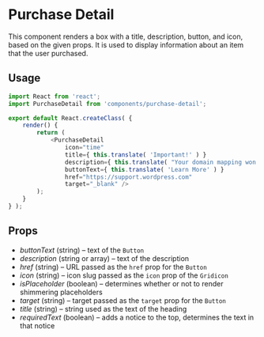 Purchase Detail
===============

This component renders a box with a title, description, button, and icon, based on the given props. It is used to display information about an item that the user purchased.

## Usage

```js
import React from 'react';
import PurchaseDetail from 'components/purchase-detail';

export default React.createClass( {
	render() {
		return (
			<PurchaseDetail
				icon="time"
				title={ this.translate( 'Important!' ) }
				description={ this.translate( "Your domain mapping won't work until you update the DNS settings." ) }
				buttonText={ this.translate( 'Learn More' ) }
				href="https://support.wordpress.com"
				target="_blank" />
		);
	}
} );
```

## Props

- *buttonText* (string) – text of the `Button`
- *description* (string or array) – text of the description
- *href* (string) – URL passed as the `href` prop for the `Button`
- *icon* (string) – icon slug passed as the `icon` prop of the `Gridicon`
- *isPlaceholder* (boolean) – determines whether or not to render shimmering placeholders
- *target* (string) – target passed as the `target` prop for the `Button`
- *title* (string) – string used as the text of the heading
- *requiredText* (boolean) – adds a notice to the top, determines the text in that notice

